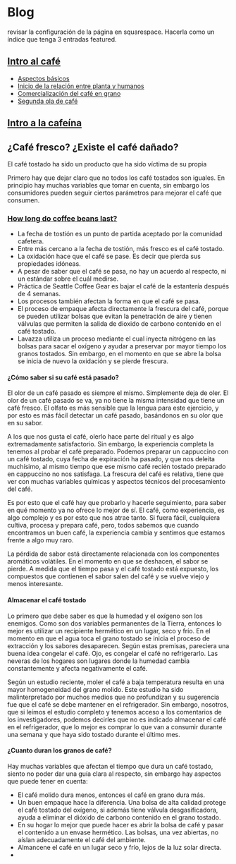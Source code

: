 # Blog

revisar la configuración de la página en squarespace. Hacerla como un índice que tenga 3 entradas featured.

## [Intro al café](http://negro.coffee/intro-al-cafe)

* [Aspectos básicos](http://negro.coffee/blog/intro-al-cafe-aspectos-basicos)
* [Inicio de la relación entre planta y humanos](http://negro.coffee/blog/inicio-de-la-relacion-entre-humanos-y-cafe)
* [Comercialización del café en grano](http://negro.coffee/blgo/historia-comercializacion-del-cafe-en-grano)
* [Segunda ola de café](http://negro-coffee/blog/segunda-ola-de-cafe)

## [Intro a la cafeína](http://negro.coffee/blog/intro-a-la-cafeina)

## ¿Café fresco? ¿Existe el café dañado?

El café tostado ha sido un producto que ha sido víctima de su propia 

Primero hay que dejar claro que no todos los café tostados son iguales. En principio hay muchas variables que tomar en cuenta, sin embargo los consumidores pueden seguir ciertos parámetros para mejorar el café que consumen.

### [How long do coffee beans last?](http://blog.seattlecoffeegear.com)

* La fecha de tostión es un punto de partida aceptado por la comunidad cafetera.
* Entre más cercano a la fecha de tostión, más fresco es el café tostado. 
* La oxidación hace que el café se pase. Es decir que pierda sus propiedades idóneas. 
* A pesar de saber que el café se pasa, no hay un acuerdo al respecto, ni un estándar sobre el cuál medirse.
* Práctica de Seattle Coffee Gear es bajar el café de la estantería después de 4 semanas.
* Los procesos también afectan la forma en que el café se pasa. 
* El proceso de empaque afecta directamente la frescura del café, porque se pueden utilizar bolsas que evitan la penetración de aire y tienen válvulas que permiten la salida de dioxido de carbono contenido en el café tostado. 
* Lavazza utiliza un proceso mediante el cual inyecta nitrógeno en las bolsas para sacar el oxígeno y ayudar a preservar por mayor tiempo los granos tostados. Sin embargo, en el momento en que se abre la bolsa se inicia de nuevo la oxidación y se pierde frescura.


#### ¿Cómo saber si su café está pasado?

El olor de un café pasado es siempre el mismo. Simplemente deja de oler. El olor de un café pasado se va, ya no tiene la misma intensidad que tiene un café fresco. El olfato es más sensible que la lengua para este ejercicio, y por esto es más fácil detectar un café pasado, basándonos en su olor que en su sabor.

A los que nos gusta el café, olerlo hace parte del ritual y es algo extremadamente satisfactorio. Sin embargo, la experiencia completa la tenemos al probar el café preparado. Podemos preparar un cappuccino con un café tostado, cuya fecha de expiración ha pasado, y que nos deleita muchísimo, al mismo tiempo que ese mismo café recién tostado preparado en cappuccino no nos satisfaga. La frescura del café es relativa, tiene que ver con muchas variables químicas y aspectos técnicos del procesamiento del café.

Es por esto que el café hay que probarlo y hacerle seguimiento, para saber en qué momento ya no ofrece lo mejor de sí. El café, como experiencia, es algo complejo y es por esto que nos atrae tanto. Si fuera fácil, cualquiera cultiva, procesa y prepara café, pero, todos sabemos que cuando encontramos un buen café, la experiencia cambia y sentimos que estamos frente a algo muy raro.

La pérdida de sabor está directamente relacionada con los componentes aromáticos volátiles. En el momento en que se deshacen, el sabor se pierde. A medida que el tiempo pasa y el café tostado está expuesto, los compuestos que contienen el sabor salen del café y se vuelve viejo y menos interesante.

#### Almacenar el café tostado

Lo primero que debe saber es que la humedad y el oxígeno son los enemigos. Como son dos variables permanentes de la Tierra, entonces lo mejor es utilizar un recipiente hermético en un lugar, seco y frío. En el momento en que el agua toca el grano tostado se inicia el proceso de extracción y los sabores desaparecen. Según estas premisas, pareciera una buena idea congelar el café. Ojo, es congelar el café no refrigerarlo. Las neveras de los hogares son lugares donde la humedad cambia constantemente y afecta negativamente el café. 

Según un estudio reciente, moler el café a baja temperatura resulta en una mayor homogeneidad del grano molido. Este estudio ha sido malinterpretado por muchos medios que no profundizan y su sugerencia fue que el café se debe mantener en el refrigerador. Sin embargo, nosotros, que si leímos el estudio completo y tenemos acceso a los comentarios de los investigadores, podemos decirles que no es indicado almacenar el café en el refrigerador, que lo mejor es comprar lo que van a consumir durante una semana y que haya sido tostado durante el último mes.

#### ¿Cuanto duran los granos de café?

Hay muchas variables que afectan el tiempo que dura un café tostado, siento no poder dar una guía clara al respecto, sin embargo hay aspectos que puede tener en cuenta:

* El café molido dura menos, entonces el café en grano dura más.
* Un buen empaque hace la diferencia. Una bolsa de alta calidad protege el café tostado del oxígeno, si además tiene válvula desgasificadora, ayuda a eliminar el dióxido de carbono contenido en el grano tostado.
* En su hogar lo mejor que puede hacer es abrir la bolsa de café y pasar el contenido a un envase hermético. Las bolsas, una vez abiertas, no aíslan adecuadamente el café del ambiente.
* Almancene el café en un lugar seco y frío, lejos de la luz solar directa.
* ​




